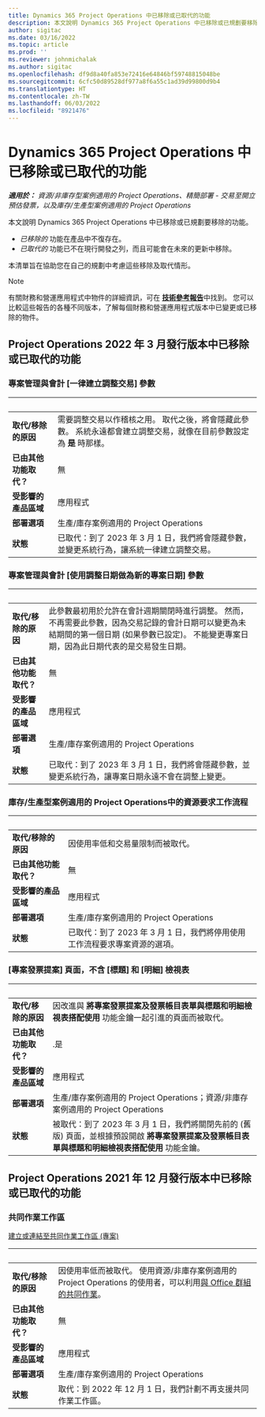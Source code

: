 ```yaml
---
title: Dynamics 365 Project Operations 中已移除或已取代的功能
description: 本文說明 Dynamics 365 Project Operations 中已移除或已規劃要移除的功能。
author: sigitac
ms.date: 03/16/2022
ms.topic: article
ms.prod: ''
ms.reviewer: johnmichalak
ms.author: sigitac
ms.openlocfilehash: df9d8a40fa853e72416e64846bf59748815048be
ms.sourcegitcommit: 6cfc50d89528df977a8f6a55c1ad39d99800d9b4
ms.translationtype: HT
ms.contentlocale: zh-TW
ms.lasthandoff: 06/03/2022
ms.locfileid: "8921476"
---
```

# <a name="removed-or-deprecated-features-in-dynamics-365-project-operations"></a>Dynamics 365 Project Operations 中已移除或已取代的功能

_**適用於：** 資源/非庫存型案例適用的 Project Operations、精簡部署 - 交易至開立預估發票，以及庫存/生產型案例適用的 Project Operations_

本文說明 Dynamics 365 Project Operations 中已移除或已規劃要移除的功能。

- *已移除的* 功能在產品中不復存在。
- *已取代的* 功能已不在現行開發之列，而且可能會在未來的更新中移除。

本清單旨在協助您在自己的規劃中考慮這些移除及取代情形。

> [!NOTE]
> 有關財務和營運應用程式中物件的詳細資訊，可在 [**技術參考報告**](/dynamics/s-e/global/axtechrefrep_61)中找到。 您可以比較這些報告的各種不同版本，了解每個財務和營運應用程式版本中已變更或已移除的物件。

## <a name="features-removed-or-deprecated-in-the-project-operations-march-2022-release"></a>Project Operations 2022 年 3 月發行版本中已移除或已取代的功能

### <a name="project-management-and-accounting-always-create-adjustment-transaction-parameter"></a>專案管理與會計 [一律建立調整交易] 參數

| &nbsp; | &nbsp; |
|--------|--------|
| **取代/移除的原因** | 需要調整交易以作稽核之用。 取代之後，將會隱藏此參數。 系統永遠都會建立調整交易，就像在目前參數設定為 **是** 時那樣。 |
| **已由其他功能取代？** | 無 |
| **受影響的產品區域** | 應用程式 |
| **部署選項** | 生產/庫存案例適用的 Project Operations |
| **狀態** | 已取代：到了 2023 年 3 月 1 日，我們將會隱藏參數，並變更系統行為，讓系統一律建立調整交易。 |

### <a name="project-management-and-accounting-use-adjustment-date-as-new-project-date-parameter"></a>專案管理與會計 [使用調整日期做為新的專案日期] 參數

| &nbsp; | &nbsp; |
|--------|--------|
| **取代/移除的原因** | 此參數最初用於允許在會計週期關閉時進行調整。 然而，不再需要此參數，因為交易記錄的會計日期可以變更為未結期間的第一個日期 (如果參數已設定)。 不能變更專案日期，因為此日期代表的是交易發生日期。 |
| **已由其他功能取代？** | 無 |
| **受影響的產品區域** | 應用程式 |
| **部署選項** | 生產/庫存案例適用的 Project Operations |
| **狀態** | 已取代：到了 2023 年 3 月 1 日，我們將會隱藏參數，並變更系統行為，讓專案日期永遠不會在調整上變更。 |

### <a name="resource-request-workflow-in-project-operations-for-stockedproduction-based-scenarios"></a>庫存/生產型案例適用的 Project Operations中的資源要求工作流程

| &nbsp; | &nbsp; |
|--------|--------|
| **取代/移除的原因** | 因使用率低和交易量限制而被取代。 |
| **已由其他功能取代？** | 無 |
| **受影響的產品區域** | 應用程式 |
| **部署選項** | 生產/庫存案例適用的 Project Operations |
| **狀態** | 已取代：到了 2023 年 3 月 1 日，我們將停用使用工作流程要求專案資源的選項。 |

### <a name="project-invoice-proposal-page-without-header-and-lines-views"></a>[專案發票提案] 頁面，不含 [標題] 和 [明細] 檢視表

| &nbsp; | &nbsp; |
|--------|--------|
| **取代/移除的原因** | 因改進與 **將專案發票提案及發票帳目表單與標題和明細檢視表搭配使用** 功能金鑰一起引進的頁面而被取代。 |
| **已由其他功能取代？** | .是 |
| **受影響的產品區域** | 應用程式 |
| **部署選項** | 生產/庫存案例適用的 Project Operations；資源/非庫存案例適用的 Project Operations |
| **狀態** | 被取代：到了 2023 年 3 月 1 日，我們將關閉先前的 (舊版) 頁面，並根據預設開啟 **將專案發票提案及發票帳目表單與標題和明細檢視表搭配使用** 功能金鑰。 |

## <a name="features-removed-or-deprecated-in-the-project-operations-december-2021-release"></a>Project Operations 2021 年 12 月發行版本中已移除或已取代的功能

### <a name="collaboration-workspaces"></a>共同作業工作區

[建立或連結至共同作業工作區 (專案)](/dynamicsax-2012/appuser-itpro/create-or-link-to-a-collaboration-workspace-project)

| &nbsp; | &nbsp; |
|--------|--------|
| **取代/移除的原因** | 因使用率低而被取代。 使用資源/非庫存案例適用的 Project Operations 的使用者，可以利用[與 Office 群組的共同作業](../project-management/collaboration-groups.md)。 |
| **已由其他功能取代？** | 無 |
| **受影響的產品區域** | 應用程式  |
| **部署選項** | 生產/庫存案例適用的 Project Operations |
| **狀態** | 取代：到 2022 年 12 月 1 日，我們計劃不再支援共同作業工作區。 |
